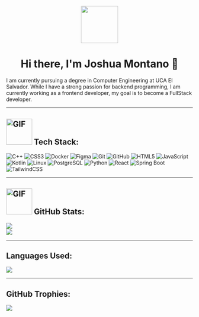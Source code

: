 <p align="center">
  <img src="https://media4.giphy.com/media/v1.Y2lkPTc5MGI3NjExYTBxd2VnOHU2eWRyOGxpc2pnMHNuMmNwN2JucWVqMXc1d2hvMTBzMyZlcD12MV9pbnRlcm5hbF9naWZfYnlfaWQmY3Q9cw/3owyplYLWlGFQk9mF2/giphy.webp" width="100"/>
</p>

<h1 align="center"> Hi there, I'm Joshua Montano 👋 </h1>

I am currently pursuing a degree in Computer Engineering at UCA El Salvador. While I have a strong passion for backend programming, I am currently working as a frontend developer, my goal is to become a FullStack developer.

---

## <img src="https://media4.giphy.com/media/VDdh2wgmzsXAc7FCd7/giphy.gif?cid=ecf05e47o5vcvygpxdykimkg6a2sqtddsw75yj03eo1qf0zz&ep=v1_stickers_search&rid=giphy.gif&ct=s" alt="GIF" width="70"/> Tech Stack:
![C++](https://img.shields.io/badge/c%2B%2B-darkblue?style=for-the-badge&logo=c%2B%2B&logoColor=white)
![CSS3](https://img.shields.io/badge/CSS3-%231572B6.svg?style=for-the-badge&logo=css3&logoColor=white)
![Docker](https://img.shields.io/badge/Docker-FEFAE0?style=for-the-badge&logo=docker&logoSize=auto)
![Figma](https://img.shields.io/badge/Figma-344E41?style=for-the-badge&logo=figma&logoColor=white&logoSize=auto)
![Git](https://img.shields.io/badge/Git-%23F05033.svg?style=for-the-badge&logo=git&logoColor=white)
![GitHub](https://img.shields.io/badge/GitHub-%23121011.svg?style=for-the-badge&logo=github&logoColor=white)
![HTML5](https://img.shields.io/badge/HTML5-%23E34F26.svg?style=for-the-badge&logo=html5&logoColor=white)
![JavaScript](https://img.shields.io/badge/JavaScript-%23323330.svg?style=for-the-badge&logo=javascript&logoColor=%23F7DF1E)
![Kotlin](https://img.shields.io/badge/kotlin-0D1B2A?style=for-the-badge&logo=kotlin&logoSize=auto)
![Linux](https://img.shields.io/badge/linux-E5E5E5?style=for-the-badge&logo=linux&logoColor=black&logoSize=auto)
![PostgreSQL](https://img.shields.io/badge/postgreSQL-003049?style=for-the-badge&logo=postgresql&logoColor=white&logoSize=auto)
![Python](https://img.shields.io/badge/python-yellow?style=for-the-badge&logo=python)
![React](https://img.shields.io/badge/React-%2320232a.svg?style=for-the-badge&logo=react&logoColor=%2361DAFB)
![Spring Boot](https://img.shields.io/badge/SpringBoot-DAD7CD?style=for-the-badge&logo=spring%20boot&logoSize=auto)
![TailwindCSS](https://img.shields.io/badge/TailwindCSS-%2338B2AC.svg?style=for-the-badge&logo=tailwind-css&logoColor=white)

---

## <img src="https://media0.giphy.com/media/RgutegYIHk2Nhxj4m5/giphy.gif?cid=ecf05e47jzd3yw52pkqppt29ei31rqs67tv5omw8ntwi4vx2&ep=v1_stickers_search&rid=giphy.gif&ct=s" alt="GIF" width="70"/> GitHub Stats:

![](https://github-readme-stats.vercel.app/api?username=joshua1535&theme=dark&hide_border=false&include_all_commits=false&count_private=true)<br/>
![](https://github-readme-streak-stats.herokuapp.com/?user=joshua1535&theme=dark&hide_border=false)<br/>

---

## Languages Used:
![](https://github-readme-stats.vercel.app/api/top-langs/?username=joshua1535&theme=onedark&hide_border=false&include_all_commits=true&count_private=true&layout=compact)

---

## GitHub Trophies:

![](https://github-profile-trophy.vercel.app/?username=joshua1535&theme=onedark&no-frame=true&no-bg=false&margin-w=4)
